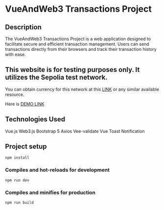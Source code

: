 # VueAndWeb3 Transactions Project

##  Description
The VueAndWeb3 Transactions Project is a web application designed to facilitate secure and efficient transaction management. Users can send transactions directly from their browsers and track their transaction history with ease.

## This website is for testing purposes only. It utilizes the Sepolia test network. 
You can obtain currency for this network at this [LINK](https://sepolia-faucet.pk910.de/#/) or any similar available resource.

Here is [DEMO LINK](vite-plugin-node-polyfills)

##  Technologies Used
Vue.js
Web3.js
Bootstrap 5
Axios
Vee-validate
Vue Toast Notification

## Project setup
```
npm install
```

### Compiles and hot-reloads for development
```
npm run dev
```

### Compiles and minifies for production
```
npm run build
```
